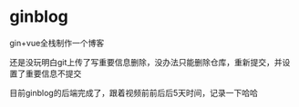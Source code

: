 # ginblog

gin+vue全栈制作一个博客

还是没玩明白git上传了写重要信息删除，没办法只能删除仓库，重新提交，并设置了重要信息不提交

目前ginblog的后端完成了，跟着视频前前后后5天时间，记录一下哈哈
